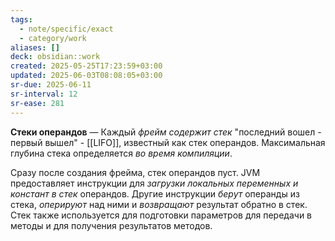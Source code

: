 ```yaml
---
tags:
  - note/specific/exact
  - category/work
aliases: []
deck: obsidian::work
created: 2025-05-25T17:23:59+03:00
updated: 2025-06-03T08:08:05+03:00
sr-due: 2025-06-11
sr-interval: 12
sr-ease: 281
---
```


**Стеки операндов**
—
Каждый *фрейм содержит стек* "последний вошел - первый вышел" - [[LIFO]], известный как стек операндов. Максимальная глубина стека определяется *во время компиляции*.

Сразу после создания фрейма, стек операндов пуст. JVM предоставляет инструкции для *загрузки локальных переменных и констант в стек* операндов. Другие инструкции *берут* операнды из стека, *оперируют* над ними и *возвращают* результат обратно в стек. Стек также используется для подготовки параметров для передачи в методы и для получения результатов методов.

